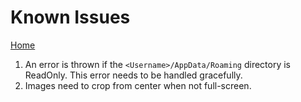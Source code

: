 # Known Issues
[Home](../README.MD)

1. An error is thrown if the ```<Username>/AppData/Roaming``` directory is ReadOnly.  This error needs to be handled gracefully.
1. Images need to crop from center when not full-screen.